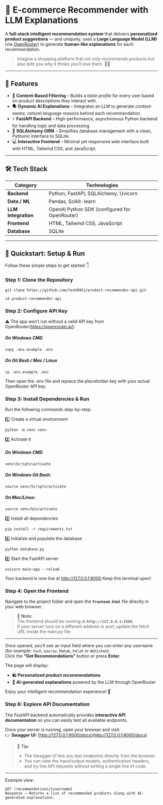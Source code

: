 # 🤖 E-commerce Recommender with LLM Explanations

A **full-stack intelligent recommendation system** that delivers **personalized product suggestions** — and uniquely, uses a **Large Language Model (LLM)** (via [OpenRouter](https://openrouter.ai)) to generate **human-like explanations** for each recommendation.  

> Imagine a shopping platform that not only *recommends* products but also *tells you why* it thinks you’ll love them. 💬✨

---

## 🌟 Features

- 🧠 **Content-Based Filtering** – Builds a *taste profile* for every user based on product descriptions they interact with.  
- 🗣️ **Dynamic AI Explanations** – Integrates an LLM to generate *context-aware, natural language reasons* behind each recommendation.  
- ⚡ **FastAPI Backend** – High-performance, asynchronous Python backend for handling logic and data processing.  
- 🧱 **SQLAlchemy ORM** – Simplifies database management with a clean, Pythonic interface to SQLite.  
- 💻 **Interactive Frontend** – Minimal yet responsive web interface built with HTML, Tailwind CSS, and JavaScript.  

---

## 🛠️ Tech Stack

| Category | Technologies |
|-----------|---------------|
| **Backend** | Python, FastAPI, SQLAlchemy, Uvicorn |
| **Data / ML** | Pandas, Scikit-learn |
| **LLM Integration** | OpenAI Python SDK (configured for OpenRouter) |
| **Frontend** | HTML, Tailwind CSS, JavaScript |
| **Database** | SQLite |

---

## 🚀 Quickstart: Setup & Run

Follow these simple steps to get started 👇  

### **Step 1: Clone the Repository**
```
git clone https://github.com/Yash0951/product-recommender-api.git
```
```
cd product-recommender-api
```
### **Step 2: Configure API Key**
⚠️ The app won’t run without a valid API key from OpenRouter(https://openrouter.ai/)
##### On Windows CMD
```
copy .env.example .env
```
##### On Git Bash / Mac / Linux
```
cp .env.example .env
```
Then open the .env file and replace the placeholder key with your actual OpenRouter API key.

### **Step 3: Install Dependencies & Run**
Run the following commands step-by-step:

1️⃣ Create a virtual environment
```
python -m venv venv
```
2️⃣ Activate it
##### On Windows CMD
```
venv\Scripts\activate
```
##### On Windows Git Bash:
```
source venv/Scripts/activate
```
##### On Mac/Linux:
```
source venv/bin/activate
```
3️⃣ Install all dependencies
```
pip install -r requirements.txt
```
4️⃣ Initialize and populate the database
```
python database.py
```
5️⃣ Start the FastAPI server
```
uvicorn main:app --reload
```
Your backend is now live at http://127.0.0.1:8000
Keep this terminal open!

### **Step 4: Open the Frontend**

Navigate to the project folder and open the **`frontend.html`** file directly in your web browser.

> 📝 **Note:**  
> The frontend should be running at **`http://127.0.0.1:5500`**.  
> If your server runs on a different address or port, update the fetch URL inside the main.py file.

---

Once opened, you’ll see an input field where you can enter any username (for example: `Yash`, `Gaurav`, `Mahak`, `Palak` or `Abhishek`).  
Click the **“Get Recommendations”** button or press **Enter**.  

The page will display:
- 🛍️ **Personalized product recommendations**  
- 💬 **AI-generated explanations** powered by the LLM through OpenRouter  

Enjoy your intelligent recommendation experience! 🚀
### **Step 6: Explore API Documentation**

The FastAPI backend automatically provides **interactive API documentation** so you can easily test all available endpoints.  

Once your server is running, open your browser and visit:  
👉 **Swagger UI:** [http://127.0.0.1:8000/docs](http://127.0.0.1:8000/docs)

> 🧭 **Tip:**  
> - The Swagger UI lets you test endpoints directly from the browser.  
> - You can view the input/output models, authentication headers, and try live API requests without writing a single line of code.

---

Example view:
```text
GET /recommendations/{username}
Response → Returns a list of recommended products along with AI-generated explanations.

